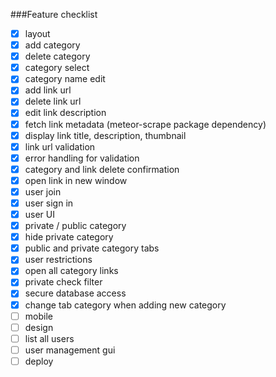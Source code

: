 ###Feature checklist
- [x] layout
- [x] add category
- [x] delete category
- [x] category select
- [x] category name edit
- [x] add link url
- [x] delete link url
- [x] edit link description
- [x] fetch link metadata (meteor-scrape package dependency)
- [x] display link title, description, thumbnail
- [x] link url validation
- [x] error handling for validation
- [x] category and link delete confirmation
- [x] open link in new window
- [x] user join
- [x] user sign in
- [x] user UI
- [x] private / public category
- [x] hide private category
- [x] public and private category tabs
- [x] user restrictions
- [x] open all category links
- [x] private check filter
- [x] secure database access
- [x] change tab category when adding new category
- [ ] mobile
- [ ] design
- [ ] list all users
- [ ] user management gui
- [ ] deploy
